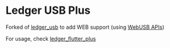# Ledger USB Plus

Forked of [ledger_usb](https://pub.dev/packages/ledger_usb) to add WEB support (using [WebUSB APIs](https://developer.mozilla.org/en-US/docs/Web/API/WebUSB_API))

For usage, check [ledger_flutter_plus](https://pub.dev/packages/ledger_flutter_plus)
